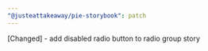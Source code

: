 ```yaml
---
"@justeattakeaway/pie-storybook": patch
---
```


[Changed] - add disabled radio button to radio group story
